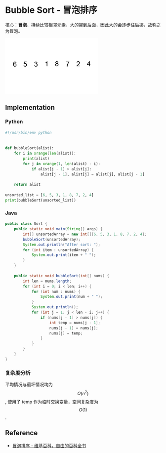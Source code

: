 # Bubble Sort - 冒泡排序

核心：**冒泡**，持续比较相邻元素，大的挪到后面，因此大的会逐步往后挪，故称之为冒泡。

![Bubble Sort](../../shared-files/images/bubble_sort.gif)

## Implementation

### Python

```python
#!/usr/bin/env python


def bubbleSort(alist):
    for i in xrange(len(alist)):
        print(alist)
        for j in xrange(1, len(alist) - i):
            if alist[j - 1] > alist[j]:
                alist[j - 1], alist[j] = alist[j], alist[j - 1]

    return alist

unsorted_list = [6, 5, 3, 1, 8, 7, 2, 4]
print(bubbleSort(unsorted_list))
```

### Java

```java
public class Sort {
	public static void main(String[] args) {
		int[] unsortedArray = new int[]{6, 5, 3, 1, 8, 7, 2, 4};
		bubbleSort(unsortedArray);
		System.out.println("After sort: ");
		for (int item : unsortedArray) {
			System.out.print(item + " ");
		}
	}

	public static void bubbleSort(int[] nums) {
		int len = nums.length;
		for (int i = 0; i < len; i++) {
			for (int num : nums) {
				System.out.print(num + " ");
			}
			System.out.println();
			for (int j = 1; j < len - i; j++) {
				if (nums[j - 1] > nums[j]) {
					int temp = nums[j - 1];
					nums[j - 1] = nums[j];
					nums[j] = temp;
				}
			}
		}
	}
}
```

### 复杂度分析

平均情况与最坏情况均为 $$O(n^2)$$, 使用了 temp 作为临时交换变量，空间复杂度为 $$O(1)$$.

## Reference

- [冒泡排序 - 维基百科，自由的百科全书](http://zh.wikipedia.org/wiki/%E5%86%92%E6%B3%A1%E6%8E%92%E5%BA%8F)
